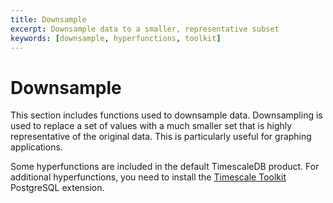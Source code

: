 ```yaml
---
title: Downsample
excerpt: Downsample data to a smaller, representative subset
keywords: [downsample, hyperfunctions, toolkit]
---
```


# Downsample
This section includes functions used to downsample data. Downsampling
is used to replace a set of values with a much smaller set that is highly
representative of the original data. This is particularly useful for
graphing applications.

Some hyperfunctions are included in the default TimescaleDB product. For
additional hyperfunctions, you need to install the
[Timescale Toolkit][install-toolkit] PostgreSQL extension.

<hyperfunctionTable
    hyperfunctionFamily='downsample'
    includeExperimental
    sortByType
/>

[install-toolkit]: /timescaledb/:currentVersion:/how-to-guides/hyperfunctions/install-toolkit
